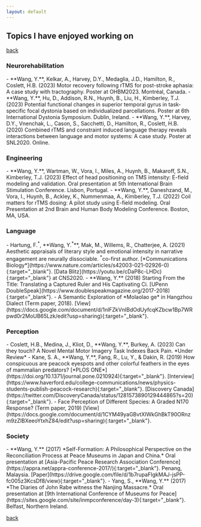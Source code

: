 ```yaml
---
layout: default
---
```


## Topics I have enjoyed working on

[back](./)

<h3>Neurorehabilitation</h3>
- **Wang, Y.**, Kelkar, A., Harvey, D.Y., Medaglia, J.D., Hamilton, R., Coslett, H.B. (2023) Motor recovery following rTMS for post-stroke aphasia: A case study with tractography. Poster at OHBM2023. Montréal, Canada.
- **Wang, Y.**, Hu, D., Addison, R.N., Huynh, B., Liu, H., Kimberley, T.J. (2023) Potential functional changes in superior temporal gyrus in task-specific focal dystonia based on individualized parcellations. Poster at 6th International Dystonia Symposium. Dublin, Ireland.
- **Wang, Y.**, Harvey, D.Y., Vnenchak, L., Cason, S., Sacchetti, D., Hamilton, R., Coslett, H.B. (2020) Combined rTMS and constraint induced language therapy reveals interactions between language and motor systems: A case study. Poster at SNL2020. Online.

<h3>Engineering</h3>
- **Wang, Y.**, Wartman, W., Vora, I., Miles, A., Huynh, B., Makaroff, S.N., Kimberley, T.J. (2023) Effect of head positioning on TMS intensity: E-field modeling and validation. Oral presentation at 5th International Brain Stimulation Conference. Lisbon, Portugal.
- **Wang, Y.**, Daneshzand, M., Vora, I., Huynh, B., Ackley, K., Nummenmaa, A., Kimberley, T.J. (2022) Coil matters for rTMS dosing: A pilot study using E-field modeling. Oral Presentation at 2nd Brain and Human Body Modeling Conference. Boston, MA, USA.

<h3>Language</h3>
- Hartung, F.<sup>*</sup>, **Wang, Y.<sup>*</sup>**, Mak, M., Willems, R., Chatterjee, A. (2021) Aesthetic appraisals of literary style and emotional intensity in narrative engagement are neurally dissociable. <sup>*</sup>co-first author. [*Communications Biology*](https://www.nature.com/articles/s42003-021-02926-0){:target="_blank"}. [Data Blitz](https://youtu.be/cDaP8c-LHDc){:target="_blank"} at CNS2020.
- **Wang, Y.** (2018) Starting From the Title: Translating a Captured Ruler and His Captivating Ci. [UPenn DoubleSpeak](https://www.doublespeakmagazine.org/2017-2018){:target="_blank"}.
- A Semantic Exploration of *Molaolao ge* in Hangzhou Dialect (Term paper, 2018). [View](https://docs.google.com/document/d/1nlFZkVnIBdOdUyfcqKZbcw1Bp7WRpwd0r2MoUB65Lzk/edit?usp=sharing){:target="_blank"}.

<h3>Perception</h3>
- Coslett, H.B., Medina, J., Kliot, D., **Wang, Y.**, Burkey, A. (2023) Can they touch? A Novel Mental Motor Imagery Task Indexes Back Pain. *Under Review*
- Kane, S. A., **Wang, Y.**, Fang, R., Lu, Y., & Dakin, R. (2019) How conspicuous are peacock eyespots and other colorful feathers in the eyes of mammalian predators? [*PLOS ONE*](https://doi.org/10.1371/journal.pone.0210924){:target="_blank"}. [Interview](https://www.haverford.edu/college-communications/news/physics-students-publish-peacock-research){:target="_blank"}. [Discovery Canada](https://twitter.com/DiscoveryCanada/status/1281573890129444865?s=20){:target="_blank"}.
- Face Perception of Different Species: A Graded N170 Response? (Term paper, 2019) [View](https://docs.google.com/document/d/1CYM49yaGBvtXIWkGhBkT90ORnzm9zZlBXeeoYtxhZ84/edit?usp=sharing){:target="_blank"}.

<h3>Society</h3>
- **Wang, Y.** (2017) *Self-Formation: A Philosophical Perspective on the Reconciliation Process at Peace Museums in Japan and China.* Oral presentation at [Asia-Pacific Peace Research Association Conference](https://appra.net/appra-conference-2017/){:target="_blank"}. Penang, Malaysia. [Paper](https://drive.google.com/file/d/1b7rupaFIgkMAJ-jsPP-fc005z3KcsDf8/view){:target="_blank"}.       
- Yang, S., **Wang, Y.** (2017) *The Diaries of John Rabe witness the Nanjing Massacre.* Oral presentation at [9th International Conference of Museums for Peace](https://sites.google.com/site/inmpconference/day-3){:target="_blank"}. Belfast, Northern Ireland.


[back](./)
